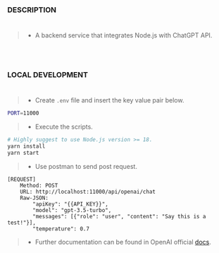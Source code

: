 ### DESCRIPTION
#
> - A backend service that integrates Node.js with ChatGPT API.

<br />
<br />



### LOCAL DEVELOPMENT
#
> - Create `.env` file and insert the key value pair below.

```bash
PORT=11000
```

> - Execute the scripts.
```bash
# Highly suggest to use Node.js version >= 18.
yarn install
yarn start
```

> - Use postman to send post request.

```plaintext
[REQUEST]
    Method: POST
    URL: http://localhost:11000/api/openai/chat
    Raw-JSON:
        "apiKey": "{{API_KEY}}",
        "model": "gpt-3.5-turbo",
        "messages": [{"role": "user", "content": "Say this is a test!"}],
        "temperature": 0.7
```

> - Further documentation can be found in OpenAI official [docs](https://platform.openai.com/docs/api-reference/introduction).
